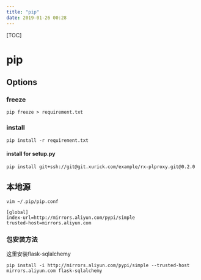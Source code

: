 ```yaml
---
title: "pip"
date: 2019-01-26 00:28
---
```



[TOC]



# pip





## Options



### freeze

```
pip freeze > requirement.txt
```



### install

```
pip install -r requirement.txt
```



#### install for setup.py

```
pip install git+ssh://git@git.xurick.com/example/rx-plproxy.git@0.2.0 
```





## 本地源

```
vim ~/.pip/pip.conf

[global]
index-url=http://mirrors.aliyun.com/pypi/simple
trusted-host=mirrors.aliyun.com
```



### 包安装方法

这里安装flask-sqlalchemy

```
pip install -i http://mirrors.aliyun.com/pypi/simple --trusted-host mirrors.aliyun.com flask-sqlalchemy
```

